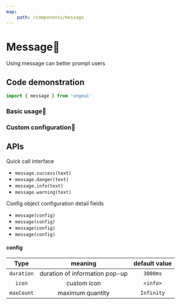 ```yaml
---
map:
    path: /components/message
---
```


# Message💬

Using message can better prompt users

## Code demonstration

```js
import { message } from 'ungeui'
```

### Basic usage🚀

<demo 
    src="./demo/base.vue"
    language="vue"
    title="🚀basic usage"
    desc="Several basic themes are preset, and you can call them at the right time">
</demo>

### Custom configuration🗽

<demo 
    src="./demo/config.vue"
    language="vue"
    title="🗽basic usage"
    desc="You can also customize some configurations">
</demo>

## APIs

Quick call interface
* `message.success(text)`
* `message.danger(text)`
* `message.info(text)`
* `message.warning(text)`

Config object configuration detail fields
* `message(config)`
* `message(config)`
* `message(config)`
* `message(config)`

#### config

|   Type     | meaning   |  default value|
| :-------:  | :-----: | :-----: |
| `duration` | duration of information pop-up | `3000ms` |
| `icon`     | custom icon | `<info>` |
| `maxCount` | maximum quantity | `Infinity` |